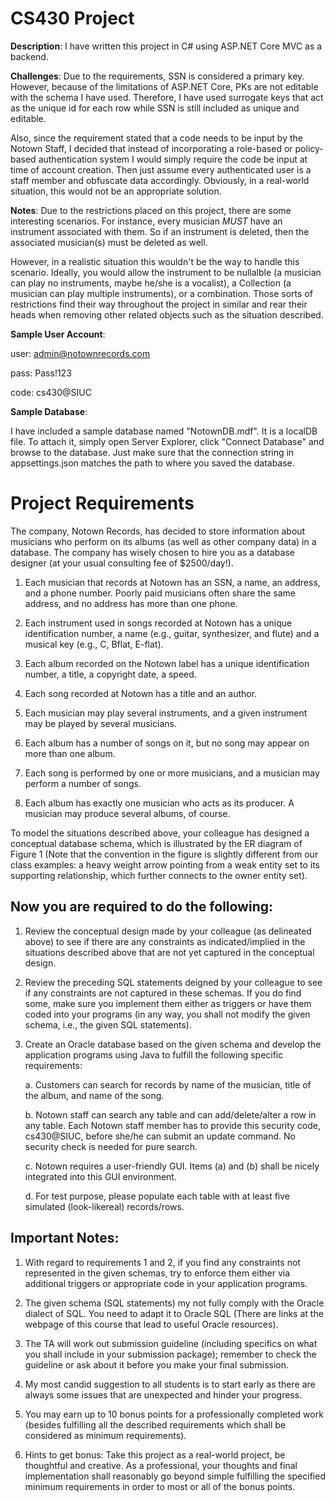# CS430 Project

**Description**: I have written this project in C# using ASP.NET Core MVC as a backend.

**Challenges**: Due to the requirements, SSN is considered a primary key. However, because of the limitations 
of ASP.NET Core, PKs are not editable with the schema I have used. Therefore, I have used surrogate keys 
that act as the unique id for each row while SSN is still included as unique and editable.

Also, since the requirement stated that a code needs to be input by the Notown Staff, I decided that instead of 
incorporating a role-based or policy-based authentication system I would simply require the code be input at time 
of account creation. Then just assume every authenticated user is a staff member and obfuscate data accordingly. 
Obviously, in a real-world situation, this would not be an appropriate solution.

**Notes**: Due to the restrictions placed on this project, there are some interesting scenarios. For instance, every musician _MUST_ have an instrument associated with them. So if an instrument is deleted, then the associated musician(s) must be deleted as well. 

However, in a realistic situation this wouldn't be the way to handle this scenario. Ideally, you would allow the instrument to be nullalble (a musician can play no instruments, maybe he/she is a vocalist), a Collection (a musician can play multiple instruments), or a combination. Those sorts of restrictions find their way throughout the project in similar and rear their heads when removing other related objects such as the situation described.

**Sample User Account**:

user: admin@notownrecords.com

pass: Pass!123

code: cs430@SIUC

**Sample Database**:

I have included a sample database named "NotownDB.mdf". It is a localDB file. To attach it, simply open Server Explorer, click "Connect Database" and browse to the database. Just make sure that the connection string in appsettings.json matches the path to where you saved the database.

# Project Requirements

The company, Notown Records, has decided to store information about musicians who
perform on its albums (as well as other company data) in a database. The company has
wisely chosen to hire you as a database designer (at your usual consulting fee of
$2500/day!).

1. Each musician that records at Notown has an SSN, a name, an address, and a
phone number. Poorly paid musicians often share the same address, and no
address has more than one phone.

2. Each instrument used in songs recorded at Notown has a unique identification
number, a name (e.g., guitar, synthesizer, and flute) and a musical key (e.g., C, Bflat,
E-flat).

3. Each album recorded on the Notown label has a unique identification number, a title,
a copyright date, a speed.

4. Each song recorded at Notown has a title and an author.

5. Each musician may play several instruments, and a given instrument may be played
by several musicians.

6. Each album has a number of songs on it, but no song may appear on more than one
album.

7. Each song is performed by one or more musicians, and a musician may perform a
number of songs.

8. Each album has exactly one musician who acts as its producer. A musician may
produce several albums, of course.

To model the situations described above, your colleague has designed a conceptual
database schema, which is illustrated by the ER diagram of Figure 1 (Note that the
convention in the figure is slightly different from our class examples: a heavy weight
arrow pointing from a weak entity set to its supporting relationship, which further
connects to the owner entity set).

## Now you are required to do the following:
1. Review the conceptual design made by your colleague (as delineated above) to see if there
are any constraints as indicated/implied in the situations described above that are not yet
captured in the conceptual design.

2. Review the preceding SQL statements deigned by your colleague to see if any constraints are
not captured in these schemas. If you do find some, make sure you implement them either as
triggers or have them coded into your programs (in any way, you shall not modify the given
schema, i.e., the given SQL statements).

3. Create an Oracle database based on the given schema and develop the application programs
using Java to fulfill the following specific requirements:

    a. Customers can search for records by name of the musician, title of the album, and
name of the song.

    b. Notown staff can search any table and can add/delete/alter a row in any table. Each
Notown staff member has to provide this security code, cs430@SIUC, before she/he
can submit an update command. No security check is needed for pure search. 

    c. Notown requires a user-friendly GUI. Items (a) and (b) shall be nicely integrated into
this GUI environment.

    d. For test purpose, please populate each table with at least five simulated (look-likereal)
records/rows.


## Important Notes:
1. With regard to requirements 1 and 2, if you find any constraints not represented in the
given schemas, try to enforce them either via additional triggers or appropriate code in
your application programs.

2. The given schema (SQL statements) my not fully comply with the Oracle dialect of SQL.
You need to adapt it to Oracle SQL (There are links at the webpage of this course that
lead to useful Oracle resources).

3. The TA will work out submission guideline (including specifics on what you shall
include in your submission package); remember to check the guideline or ask about it
before you make your final submission.

4. My most candid suggestion to all students is to start early as there are always some
issues that are unexpected and hinder your progress.

5. You may earn up to 10 bonus points for a professionally completed work (besides
fulfilling all the described requirements which shall be considered as minimum
requirements).

6. Hints to get bonus: Take this project as a real-world project, be thoughtful and
creative. As a professional, your thoughts and final implementation shall reasonably go
beyond simple fulfilling the specified minimum requirements in order to most or all of
the bonus points.
